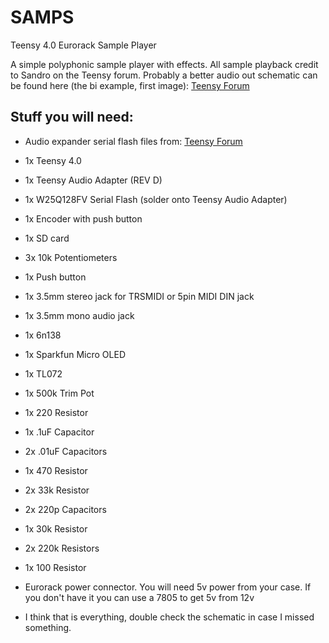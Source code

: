 ﻿# SAMPS
Teensy 4.0 Eurorack Sample Player

A simple polyphonic sample player with effects. All sample playback credit to Sandro on the Teensy forum. Probably a better audio out schematic can be found here (the bi example, first image): [Teensy Forum](https://forum.pjrc.com/threads/26694-Interfacing-with-a-modular-synth?p=55115&viewfull=1#post55115)


## Stuff you will need:
 - Audio expander serial flash files from:
   [Teensy Forum](https://forum.pjrc.com/threads/53213-Audio-Expander-for-Teensy?p=186358&viewfull=1#post186358)
   
 - 1x Teensy 4.0
 - 1x Teensy Audio Adapter (REV D)
 - 1x W25Q128FV Serial Flash (solder onto Teensy Audio Adapter)
 - 1x Encoder with push button
 - 1x SD card
 - 3x 10k Potentiometers
 - 1x Push button
 - 1x 3.5mm stereo jack for TRSMIDI or 5pin MIDI DIN jack
 - 1x 3.5mm mono audio jack
 - 1x 6n138
 - 1x Sparkfun Micro OLED
 - 1x TL072
 - 1x 500k Trim Pot
 - 1x 220 Resistor
 - 1x .1uF Capacitor
 - 2x .01uF Capacitors
 - 1x 470 Resistor
 - 2x 33k Resistor
 - 2x 220p Capacitors
 - 1x 30k Resistor
 - 2x 220k Resistors
 - 1x 100 Resistor
 - Eurorack power connector. You will need 5v power from your case. If you don't have it you can use a 7805 to get 5v from 12v
 - I think that is everything, double check the schematic in case I missed something.

   

